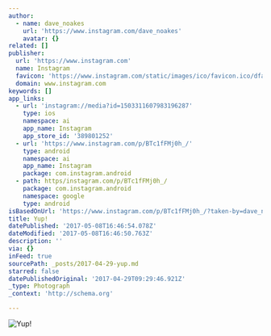 ```yaml
---
author:
  - name: dave_noakes
    url: 'https://www.instagram.com/dave_noakes'
    avatar: {}
related: []
publisher:
  url: 'https://www.instagram.com'
  name: Instagram
  favicon: 'https://www.instagram.com/static/images/ico/favicon.ico/dfa85bb1fd63.ico'
  domain: www.instagram.com
keywords: []
app_links:
  - url: 'instagram://media?id=1503311607983196287'
    type: ios
    namespace: ai
    app_name: Instagram
    app_store_id: '389801252'
  - url: 'https://www.instagram.com/p/BTc1fFMj0h_/'
    type: android
    namespace: ai
    app_name: Instagram
    package: com.instagram.android
  - path: https/instagram.com/p/BTc1fFMj0h_/
    package: com.instagram.android
    namespace: google
    type: android
isBasedOnUrl: 'https://www.instagram.com/p/BTc1fFMj0h_/?taken-by=dave_noakes'
title: Yup!
datePublished: '2017-05-08T16:46:54.078Z'
dateModified: '2017-05-08T16:46:50.763Z'
description: ''
via: {}
inFeed: true
sourcePath: _posts/2017-04-29-yup.md
starred: false
datePublishedOriginal: '2017-04-29T09:29:46.921Z'
_type: Photograph
_context: 'http://schema.org'

---
```

![Yup!](https://scontent.cdninstagram.com/t51.2885-15/s640x640/sh0.08/e35/18160430_1989315337966604_1791501481308848128_n.jpg)